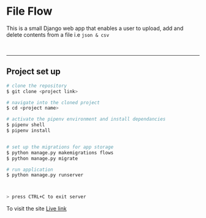 # File Flow
This is a small Django web app that enables a user to upload, add and delete contents from a file i.e `json & csv`

<br />
<hr/>

## Project set up
```bash
# clone the repository
$ git clone <project link>

# navigate into the cloned project
$ cd <project name>

# activate the pipenv environment and install dependancies
$ pipenv shell  
$ pipenv install


# set up the migrations for app storage
$ python manage.py makemigrations flows
$ python manage.py migrate

# run application
$ python manage.py runserver



> press CTRL+C to exit server
```

To visit the site [Live link](https://massesment.herokuapp.com/)